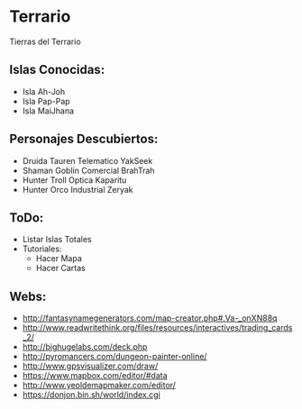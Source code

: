 # Terrario
Tierras del Terrario

## Islas Conocidas:

- Isla Ah-Joh
- Isla Pap-Pap
- Isla MaiJhana

## Personajes Descubiertos:

- Druida Tauren Telematico YakSeek
- Shaman Goblin Comercial BrahTrah
- Hunter Troll Optica Kaparitu
- Hunter Orco Industrial Zeryak

## ToDo:

- Listar Islas Totales
- Tutoriales:
	- Hacer Mapa
	- Hacer Cartas 

## Webs:

- http://fantasynamegenerators.com/map-creator.php#.Va-_onXN88q
- http://www.readwritethink.org/files/resources/interactives/trading_cards_2/
- http://bighugelabs.com/deck.php
- http://pyromancers.com/dungeon-painter-online/
- http://www.gpsvisualizer.com/draw/
- https://www.mapbox.com/editor/#data
- http://www.yeoldemapmaker.com/editor/
- https://donjon.bin.sh/world/index.cgi